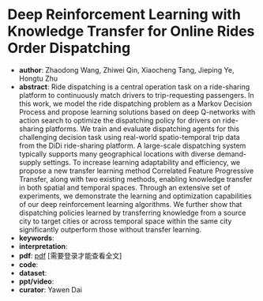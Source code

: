 # Deep Reinforcement Learning with Knowledge Transfer for Online Rides Order Dispatching

- **author**: Zhaodong Wang, Zhiwei Qin, Xiaocheng Tang, Jieping Ye, Hongtu Zhu
- **abstract**: Ride dispatching is a central operation task on a ride-sharing platform to continuously match drivers to trip-requesting passengers. In this work, we model the ride dispatching problem as a Markov Decision Process and propose learning solutions based on deep Q-networks with action search to optimize the dispatching policy for drivers on ride-sharing platforms. We train and evaluate dispatching agents for this challenging decision task using real-world spatio-temporal trip data from the DiDi ride-sharing platform. A large-scale dispatching system typically supports many geographical locations with diverse demand-supply settings. To increase learning adaptability and efficiency, we propose a new transfer learning method Correlated Feature Progressive Transfer, along with two existing methods, enabling knowledge transfer in both spatial and temporal spaces. Through an extensive set of experiments, we demonstrate the learning and optimization capabilities of our deep reinforcement learning algorithms. We further show that dispatching policies learned by transferring knowledge from a source city to target cities or across temporal space within the same city significantly outperform those without transfer learning. 
- **keywords**:
- **interpretation**:
- **pdf**: [pdf](https://ieeexplore.ieee.org/abstract/document/8594886)  [需要登录才能查看全文]
- **code**: 
- **dataset**:
- **ppt/video**:
- **curator**: Yawen Dai